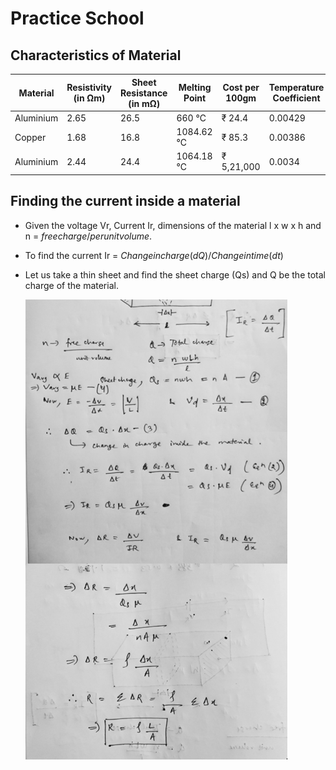 # Practice School

## Characteristics of Material

| Material  | Resistivity (in &#8486;m) | Sheet Resistance (in m&#8486;) | Melting Point | Cost per 100gm | Temperature Coefficient |
| - | - | - | - | - | - |
| Aluminium  | 2.65 | 26.5 | 660 &#8451; | &#8377; 24.4 | 0.00429 |
| Copper  | 1.68 | 16.8 | 1084.62 &#8451; | &#8377; 85.3 | 0.00386 |
| Aluminium  | 2.44 | 24.4 | 1064.18 &#8451; | &#8377; 5,21,000 | 0.0034 |

## Finding the current inside a material

 
- Given the voltage Vr, Current Ir, dimensions of the material l x w x h and n = $free charge/per unit volume$.
- To find the current Ir = $Change in charge(dQ) / Change in time (dt)$
- Let us take a thin sheet and find the sheet charge (Qs) and Q be the total charge of the material.
  
  ![Diagram](docs/2.jpg)

